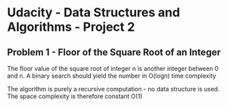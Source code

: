 # Udacity - Data Structures and Algorithms - Project 2

## Problem 1 - Floor of the Square Root of an Integer

The floor value of the square root of integer n is another integer between 0 and n. 
A binary search should yield the number in O(logn) time complexity 

The algorithm is purely a recursive computation - no data structure is used. The space complexity is therefore constant O(1)
 